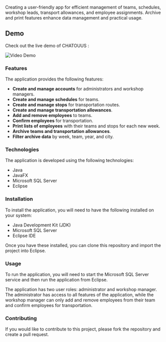 Creating a user-friendly app for efficient management of teams, schedules, workshop leads, transport allowances, and employee assignments. Archive and print features enhance data management and practical usage.

## Demo

Check out the live demo of CHATOUUS :

![Video Demo](https://drive.google.com/file/d/1r4hNsM2F6JMP59AZ_4A0goh6FCgCzbFQ/view?usp=sharing)


### Features

The application provides the following features:

* **Create and manage accounts** for administrators and workshop managers.
* **Create and manage schedules** for teams.
* **Create and manage stops** for transportation routes.
* **Create and manage transportation allowances**.
* **Add and remove employees** to teams.
* **Confirm employees** for transportation.
* **Print lists of employees** with their teams and stops for each new week.
* **Archive teams and transportation allowances**.
* **Filter archive data** by week, team, year, and city.

### Technologies

The application is developed using the following technologies:

* Java
* JavaFX
* Microsoft SQL Server
* Eclipse

### Installation

To install the application, you will need to have the following installed on your system:

* Java Development Kit (JDK)
* Microsoft SQL Server
* Eclipse IDE

Once you have these installed, you can clone this repository and import the project into Eclipse.

### Usage

To run the application, you will need to start the Microsoft SQL Server service and then run the application from Eclipse.

The application has two user roles: administrator and workshop manager. The administrator has access to all features of the application, while the workshop manager can only add and remove employees from their team and confirm employees for transportation.

### Contributing

If you would like to contribute to this project, please fork the repository and create a pull request.
